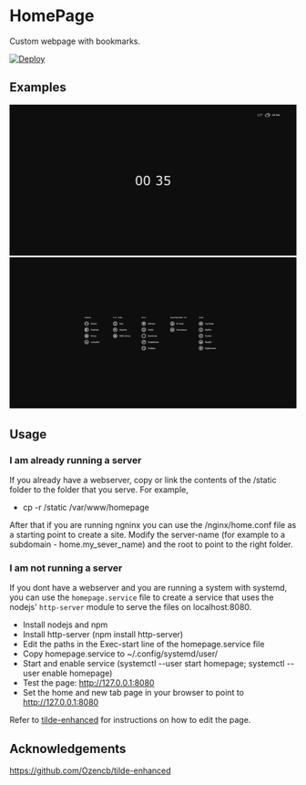 # HomePage
Custom webpage with bookmarks.

[![Deploy](https://github.com/d-costa/homepage/actions/workflows/static.yml/badge.svg?branch=master)](https://github.com/d-costa/homepage/actions/workflows/static.yml)

## Examples
![example1](./examples/homepage_1.png)
![example2](examples/homepage_2.png)

## Usage

### I am already running a server
If you already have a webserver, copy or link the contents of the /static
folder to the folder that you serve. For example,
 * cp -r <root-project-folder>/static /var/www/homepage

After that if you are running ngninx you can use the /nginx/home.conf file
as a starting point to create a site. 
Modify the server-name (for example to a subdomain - home.my_sever_name)
and the root to point to the right folder. 

### I am not running a server
If you dont have a webserver and you are running a system with
systemd, you can use the `homepage.service` file to create a service
that uses the nodejs' `http-server` module to serve the files on localhost:8080.
 * Install nodejs and npm
 * Install http-server (npm install http-server)
 * Edit the paths in the Exec-start line of the homepage.service file
 * Copy homepage.service to ~/.config/systemd/user/
 * Start and enable service 
 (systemctl --user start homepage; systemctl --user enable homepage)
 * Test the page: http://127.0.0.1:8080
 * Set the home and new tab page in your browser to point to http://127.0.0.1:8080
 
Refer to [tilde-enhanced](https://github.com/Ozencb/tilde-enhanced) for instructions
on how to edit the page.

## Acknowledgements

https://github.com/Ozencb/tilde-enhanced

